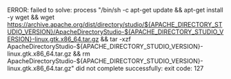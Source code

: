 ERROR: failed to solve: process "/bin/sh -c apt-get update     && apt-get install -y wget     && wget https://archive.apache.org/dist/directory/studio/${APACHE_DIRECTORY_STUDIO_VERSION}/ApacheDirectoryStudio-${APACHE_DIRECTORY_STUDIO_VERSION}-linux.gtk.x86_64.tar.gz     && tar -xzf ApacheDirectoryStudio-${APACHE_DIRECTORY_STUDIO_VERSION}-linux.gtk.x86_64.tar.gz     && rm ApacheDirectoryStudio-${APACHE_DIRECTORY_STUDIO_VERSION}-linux.gtk.x86_64.tar.gz" did not complete successfully: exit code: 127

